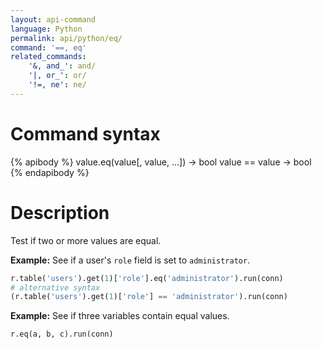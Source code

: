 ```yaml
---
layout: api-command
language: Python
permalink: api/python/eq/
command: '==, eq'
related_commands:
    '&, and_': and/
    '|, or_': or/
    '!=, ne': ne/
---
```


# Command syntax #

{% apibody %}
value.eq(value[, value, ...]) &rarr; bool
value == value &rarr; bool
{% endapibody %}

# Description #

Test if two or more values are equal.

__Example:__ See if a user's `role` field is set to `administrator`. 

```py
r.table('users').get(1)['role'].eq('administrator').run(conn)
# alternative syntax
(r.table('users').get(1)['role'] == 'administrator').run(conn)
```

__Example:__ See if three variables contain equal values.

```py
r.eq(a, b, c).run(conn)
```
